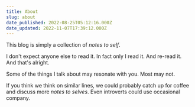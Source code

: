 ```yaml
---
title: About
slug: about
date_published: 2022-08-25T05:12:16.000Z
date_updated: 2022-11-07T17:39:12.000Z
---
```


This blog is simply a collection of *notes to self*.

I don't expect anyone else to read it. In fact only I read it. And re-read it. 
And that's alright.

Some of the things I talk about may resonate with you. Most may not.

If you think we think on similar lines, we could probably catch up for coffee and discuss more *notes to selves*. Even introverts could use occasional company.
